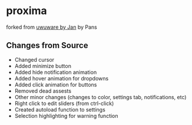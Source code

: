 # proxima
forked from [uwuware by Jan](https://github.com/Jan5106/uwuware_final/network/members) by Pans

## Changes from Source
- Changed cursor
- Added minimize button
- Added hide notification animation
- Added hover animation for dropdowns
- Added click animation for buttons
- Removed dead assests
- Other minor changes (changes to color, settings tab, notifications, etc)
- Right click to edit sliders (from ctrl-click)
- Created autoload function to settings
- Selection highlighting for warning function
